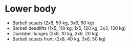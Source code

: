 # Lower body
* Barbell squats (2x8, 50 kg, 3x6, 60 kg)
* Barbell deadlifts (1x5, 110 kg; 1x5, 120 kg; 3x3, 130 kg)
* Dumbbell lunges (2x8, 10 kg, 3x6, 20 kg)
* Barbell squats front (2x8, 40 kg, 3x6, 50 kg)
